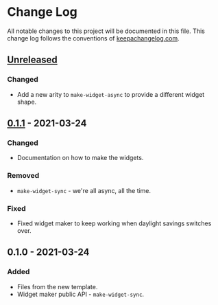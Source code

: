 # Change Log
All notable changes to this project will be documented in this file. This change log follows the conventions of [keepachangelog.com](http://keepachangelog.com/).

## [Unreleased]
### Changed
- Add a new arity to `make-widget-async` to provide a different widget shape.

## [0.1.1] - 2021-03-24
### Changed
- Documentation on how to make the widgets.

### Removed
- `make-widget-sync` - we're all async, all the time.

### Fixed
- Fixed widget maker to keep working when daylight savings switches over.

## 0.1.0 - 2021-03-24
### Added
- Files from the new template.
- Widget maker public API - `make-widget-sync`.

[Unreleased]: https://github.com/your-name/micro/compare/0.1.1...HEAD
[0.1.1]: https://github.com/your-name/micro/compare/0.1.0...0.1.1
